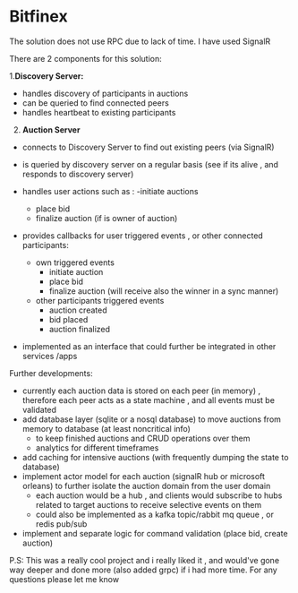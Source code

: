 # Bitfinex

The solution does not use RPC due to lack of time.
I have used SignalR

There are 2 components for this solution:

1.**Discovery Server:**
  - handles discovery of participants in auctions
  - can be queried to find connected peers
  - handles heartbeat to existing participants


2. **Auction Server**
  - connects to Discovery Server to find out existing peers (via SignalR)
  - is queried by discovery server on a regular basis (see if its alive , and responds to discovery server)
  - handles user actions such as :
    -initiate auctions  
    - place bid
    - finalize auction (if is owner of auction)

  - provides callbacks for user triggered events , or other connected participants:
      - own triggered events 
          - initiate auction 
          - place bid
          - finalize auction (will receive also the winner in a sync manner)
      - other participants triggered events
          - auction created
          - bid placed
          - auction finalized

 - implemented as an interface that could further be integrated in other services /apps


 Further developments:
 
 - currently each auction data is stored on each peer (in memory) , therefore each peer acts as a state machine , and all events must be validated 
 - add database layer (sqlite or a nosql database) to move auctions from memory to database (at least noncritical info)
    - to keep finished auctions and CRUD operations over them
    - analytics for different timeframes
- add caching for intensive auctions (with frequently dumping the state to database)
- implement actor model for each auction (signalR hub or microsoft orleans) to further isolate the auction domain from the user domain
    - each auction would be a hub , and clients would subscribe to hubs related to target auctions to receive selective events on them
    - could also be implemented as a kafka topic/rabbit mq queue , or redis pub/sub 
- implement and separate logic for command validation (place bid, create auction)

P.S: This was a really cool project and i really liked it , and would've gone way deeper and done more (also added grpc) if i had more time.
For any questions please let me know
